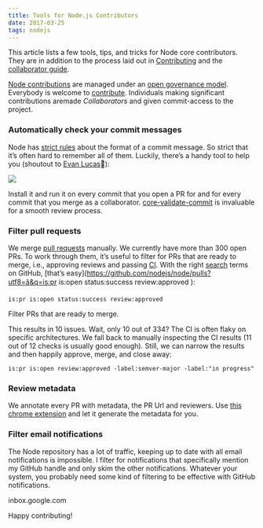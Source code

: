 ```yaml
---
title: Tools for Node.js Contributors
date: 2017-03-25
tags: nodejs
---
```

This article lists a few tools, tips, and tricks for Node core contributors.  They are in addition to the process laid out in [Contributing](https://github.com/nodejs/node/blob/master/CONTRIBUTING.md) and the [collaborator guide](https://github.com/nodejs/node/blob/master/COLLABORATOR_GUIDE.md).

[Node contributions](https://github.com/nodejs/node) are managed under an [open governance model](https://github.com/nodejs/node/blob/master/GOVERNANCE.md).  Everybody is welcome to [contribute](https://github.com/nodejs/node/blob/master/CONTRIBUTING.md).  Individuals making significant contributions aremade *Collaborators* and given commit-access to the project.

### Automatically check your commit messages

Node has [strict rules](https://github.com/nodejs/node/blob/master/CONTRIBUTING.md#commit-guidelines) about the format of a commit message. So strict that it’s often hard to remember all of them. Luckily, there’s a handy tool to help you (shoutout to [Evan
Lucas](https://medium.com/@evanlucas)👏):

![](https://cdn-images-1.medium.com/max/1600/1*gyadFChSxRzX7GGtPROoag.png)

Install it and run it on every commit that you open a PR for and for every commit that you merge as a collaborator.  [core-validate-commit](https://www.npmjs.com/package/core-validate-commit) is invaluable for a smooth review process.

### Filter pull requests

We merge [pull requests](https://github.com/nodejs/node/pulls) manually. We currently have more than 300 open PRs. To work through them, it’s useful to filter for PRs that are ready to merge, i.e., approving reviews and passing [CI](https://ci.nodejs.org/). With the right [search](https://help.github.com/articles/searching-issues/) terms on GitHub, [that’s easy](https://github.com/nodejs/node/pulls?utf8=â&q=is:pr is:open status:success review:approved ):

    is:pr is:open status:success review:approved

<span class="figcaption_hack">Filter PRs that are ready to merge.</span>

This results in 10 issues. Wait, only 10 out of 334? The CI is often flaky on specific architectures. We fall back to manually inspecting the CI results (11 out of 12 checks is usually good enough). Still, we can narrow the results and then happily approve, merge, and close away:

    is:pr is:open review:approved -label:semver-major -label:"in progress"

### Review metadata

We annotate every PR with metadata, the PR Url and reviewers. Use [this chrome extension](https://github.com/evanlucas/node-review) and let it generate the metadata for you.

### Filter email notifications

The Node repository has a lot of traffic, keeping up to date with all email notifications is impossible. I filter for notifications that specifically mention my GitHub handle and only skim the other notifications. Whatever your system, you probably need some kind of filtering to be effective with GitHub notifications.

<span class="figcaption_hack">inbox.google.com</span>

Happy contributing!
